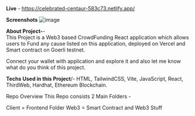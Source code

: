 ****Live**** - https://celebrated-centaur-583c73.netlify.app/

****Screenshots****
![image](https://github.com/roshan07273/Full-Stack-Crowd-Funding-Web3-D.Application/assets/77711686/c06acb9f-27f6-46c9-bb36-22feac45b770)

****About Project-****- <br/>
This Project is a Web3 based CrowdFunding React application which allows users to Fund any cause listed on this application, deployed on Vercel and Smart contract on Goerli testnet.

Connect your wallet with application and explore it and also let me know what do you think of this project.

****Techs Used in this Project****/-
HTML,
TailwindCSS,
Vite,
JavaScript,
React,
ThirdWeb,
Hardhat,
Ethereum Blockchain.

Repo Overview
This Repo consists 2 Main Folders -

Client = Frontend Folder
Web3 = Smart Contract and Web3 Stuff
